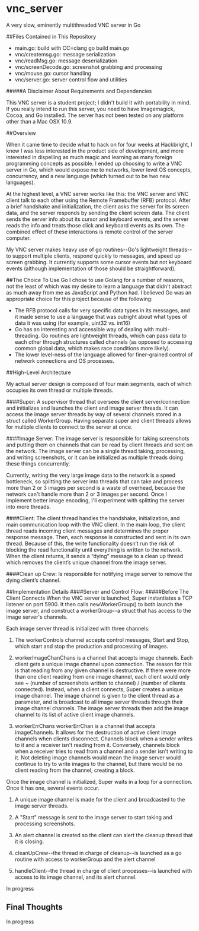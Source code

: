 vnc_server
==========

A very slow, eminently multithreaded VNC server in Go

##Files Contained in This Repository

+ main.go: build with CC=clang go build main.go
+ vnc/createmsg.go: message serialization
+ vnc/readMsg.go: message deserialization
+ vnc/screenDecode.go: screenshot grabbing and processing
+ vnc/mouse.go: cursor handling
+ vnc/server.go: server control flow and utilities

#####A Disclaimer About Requirements and Dependencies

This VNC server is a student project; I didn't build it with portability in mind. If you really intend to run this server, you need to have Imagemagick, Cocoa, and Go installed. The server has not been tested on any platform other than a Mac OSX 10.9. 

##Overview

When it came time to decide what to hack on for four weeks at Hackbright, I
knew I was less interested in the product side of development, and more
interested in dispelling as much magic and learning as many foreign
programming concepts as possible. I ended up choosing to write a VNC server in
Go, which would expose me to networks, lower level OS concepts, concurrency,
and a new language (which turned out to be two new languages).

At the highest level, a VNC server works like this: the VNC server and VNC client talk to each other using the Remote Framebuffer (RFB) protocol. After a brief handshake and initialization, the client asks the server for its screen data, and the server responds by sending the client screen data. The client sends the server info about its cursor and keyboard events, and the server reads the info and treats those click and keyboard events as its own. The combined effect of these interactions is remote control of the server computer.

My VNC server makes heavy use of go routines--Go's lightweight threads--to support multiple clients, respond quickly to messages, and speed up screen grabbing. It currently supports some cursor events but not keyboard events (although implementation of those should be straightforward).

##The Choice To Use Go
I chose to use Golang for a number of reasons, not the least of which was my desire to learn a language that didn't abstract as much away from me as JavaScript and Python had. I believed Go was an appropriate choice for this project because of the following: 

+ The RFB protocol calls for very specific data types in its messages, and it made sense to use a language that was outright about what types of data it was using (for example, uint32 vs. int16)
+ Go has an interesting and accessible way of dealing with multi-threading. Go routines are lightweight threads, which can pass data to each other through structures called channels (as opposed to accessing common global data, which makes race conditions more likely).
+ The lower level-ness of the language allowed for finer-grained control of network connections and OS processes.

##High-Level Architecture 

My actual server design is composed of four main segments, each of which occupies its own thread or multiple threads. 

####Super:
A supervisor thread that oversees the client server/connection and initializes and launches the client and image server threads. It can access the image server threads by way of several channels stored in a struct called WorkerGroup. Having separate super and client threads allows for multiple clients to connect to the server at once.

####Image Server:
The image server is responsible for taking screenshots and putting them on channels that can be read by client threads and sent on the network. The image server can be a single thread taking, processing, and writing screenshots, or it can be initialized as multiple threads doing these things concurrently. 

Currently, writing the very large image data to the network is a speed bottleneck, so splitting the server into threads that can take and process more than 2 or 3 images per second is a waste of overhead, because the network can't handle more than 2 or 3 images per second. Once I implement better image encoding, I'll experiment with splitting the server into more threads.

####Client:
The client thread handles the handshake, initialization, and main communication loop with the VNC client. In the main loop, the client thread reads incoming client messages and determines the proper response message. Then, each response is constructed and sent in its own thread. Because of this, the write functionality doesn’t run the risk of blocking the read functionality until everything is written to the network. When the client returns, it sends a “dying” message to a clean up thread which removes the client’s unique channel from the image server.

####Clean up Crew:
Is responsible for notifying image server to remove the dying client’s channel.

##Implementation Details
####Server and Control Flow:
#####Before The Client Connects
When the VNC server is launched, Super instantiates a TCP listener on port 5900. It then calls newWorkerGroup() to both launch the image server, and construct a workerGroup--a struct that has access to the image server's channels. 

Each image server thread is initialized with three channels:

1. The workerControls channel accepts control messages, Start and Stop, which start and stop the production and processing of images. 

2. workerImageChanChans is a channel that accepts image channels. Each client gets a unique image channel upon connection. The reason for this is that reading from any given channel is destructive. If there were more than one client reading from one image channel, each client would only see ~ (number of screenshots written to channel) / (number of clients connected). Instead, when a client connects, Super creates a unique image channel. The image channel is given to the client thread as a parameter, and is broadcast to all image server threads through their image channel channels. The image server threads then add the image channel to its list of active client image channels. 

3. workerErrChans workerErrChan is a channel that accepts imageChannels. It allows for the destruction of active client image channels when clients disconnect. Channels block when a sender writes to it and a receiver isn't reading from it. Conversely, channels block when a receiver tries to read from a channel and a sender isn't writing to it. Not deleting image channels would mean the image server would continue to try to write images to the channel, but there would be no client reading from the channel, creating a block. 

Once the image channel is initialized, Super waits in a loop for a connection. Once it has one, several events occur.

1. A unique image channel is made for the client and broadcasted to the image server threads. 
2. A "Start" message is sent to the image server to start taking and processing screenshots.

3. An alert channel is created so the client can alert the cleanup thread that it is closing.

4. cleanUpCrew--the thread in charge of cleanup--is launched as a go routine with access to workerGroup and the alert channel

5. handleClient--the thread in charge of client processes--is launched with access to its image channel, and its alert channel. 

In progress

## Final Thoughts

In progress